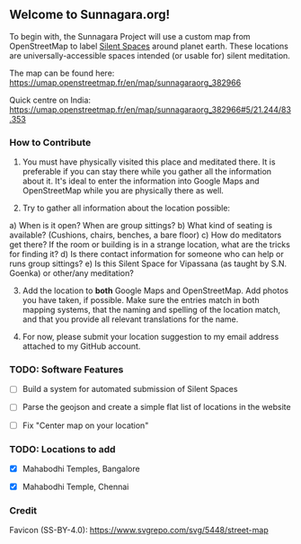 ## Welcome to Sunnagara.org!

To begin with, the Sunnagara Project will use a custom map from OpenStreetMap to label [Silent Spaces](https://medium.com/siggu/silent-spaces-160d3a44fa3d) around planet earth. These locations are universally-accessible spaces intended (or usable for) silent meditation.

The map can be found here: https://umap.openstreetmap.fr/en/map/sunnagaraorg_382966

Quick centre on India: https://umap.openstreetmap.fr/en/map/sunnagaraorg_382966#5/21.244/83.353


### How to Contribute

1. You must have physically visited this place and meditated there. It is preferable if you can stay there while you gather all the information about it. It's ideal to enter the information into Google Maps and OpenStreetMap while you are physically there as well.

2. Try to gather all information about the location possible:

  a) When is it open? When are group sittings?
  b) What kind of seating is available? (Cushions, chairs, benches, a bare floor)
  c) How do meditators get there? If the room or building is in a strange location, what are the tricks for finding it?
  d) Is there contact information for someone who can help or runs group sittings?
  e) Is this Silent Space for Vipassana (as taught by S.N. Goenka) or other/any meditation?

3. Add the location to **both** Google Maps and OpenStreetMap. Add photos you have taken, if possible. Make sure the entries match in both mapping systems, that the naming and spelling of the location match, and that you provide all relevant translations for the name.

4. For now, please submit your location suggestion to my email address attached to my GitHub account.


### TODO: Software Features

- [ ] Build a system for automated submission of Silent Spaces
- [ ] Parse the geojson and create a simple flat list of locations in the website
- [ ] Fix "Center map on your location"


### TODO: Locations to add

- [x] Mahabodhi Temples, Bangalore
- [x] Mahabodhi Temple, Chennai


### Credit

Favicon (SS-BY-4.0): https://www.svgrepo.com/svg/5448/street-map
